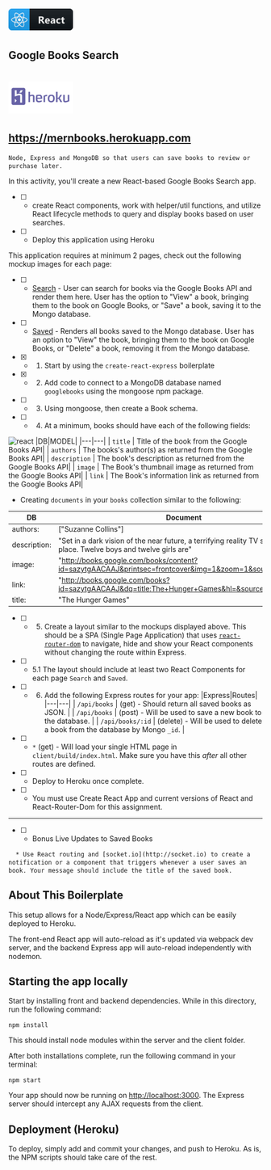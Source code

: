 ![react-badge](https://raw.githubusercontent.com/attila5287/img_readme/main/new/react_badge_128.png)
===
## Google Books Search

![heroku](https://raw.githubusercontent.com/attila5287/img_readme/main/new/heroku_text_128.png)
===
 ## https://mernbooks.herokuapp.com 

```
Node, Express and MongoDB so that users can save books to review or purchase later.
```
In this activity, you'll create a new React-based Google Books Search app. 

- [ ] -  create React components, work with helper/util functions, and utilize React lifecycle methods to query and display books based on user searches. 

- [ ] -  Deploy this application using Heroku

This application requires at minimum 2 pages, check out the following mockup images for each page:

- [ ] -  [Search](Search.png) - User can search for books via the Google Books API and render them here. User has the option to "View" a book, bringing them to the book on Google Books, or "Save" a book, saving it to the Mongo database.
- [ ] - [Saved](Saved.png) - Renders all books saved to the Mongo database. User has an option to "View" the book, bringing them to the book on Google Books, or "Delete" a book, removing it from the Mongo database.

- [x] - 1. Start by using the `create-react-express` boilerplate

- [x] - 2. Add code to connect to a MongoDB database named `googlebooks` using the mongoose npm package.

- [ ] - 3. Using mongoose, then create a Book schema.

- [ ] - 4. At a minimum, books should have each of the following fields:

![react](https://raw.githubusercontent.com/attila5287/img_readme/main/new/react_text.ico)
|DB|MODEL|
|---|---|
| `title` | Title of the book from the Google Books API|
| `authors` | The books's author(s) as returned from the Google Books API|
| `description` | The book's description as returned from the Google Books API|
| `image` | The Book's thumbnail image as returned from the Google Books API|
| `link` | The Book's information link as returned from the Google Books API|

* Creating `documents` in your `books` collection similar to the following:

|DB|Document|
|---|---|
| authors: |  ["Suzanne Collins"] |
| description: |  "Set in a dark vision of the near future, a terrifying reality TV show is taking place. Twelve boys and twelve girls are" |
| image: |  "http://books.google.com/books/content?id=sazytgAACAAJ&printsec=frontcover&img=1&zoom=1&source=gbs_api" |
| link: |  "http://books.google.com/books?id=sazytgAACAAJ&dq=title:The+Hunger+Games&hl=&source=gbs_api" |
| title: |  "The Hunger Games" |

- [ ] - 5. Create a layout similar to the mockups displayed above. This should be a SPA (Single Page Application) that uses [`react-router-dom`](https://github.com/reactjs/react-router) to navigate, hide and show your React components without changing the route within Express.

- [ ] - 5.1 The layout should include at least two React Components for each page `Search` and `Saved`.

- [ ] - 6. Add the following Express routes for your app:
|Express|Routes|
|---|---|
| `/api/books`     |  (get) - Should return all saved books as JSON. |
| `/api/books`     |  (post) - Will be used to save a new book to the database. |
| `/api/books/:id` |  (delete) - Will be used to delete a book from the database by Mongo `_id`. |

- [ ] -  `*` (get) - Will load your single HTML page in `client/build/index.html`. Make sure you have this _after_ all other routes are defined.

- [ ] - Deploy to Heroku once complete.
- [ ] - You must use Create React App and current versions of React and React-Router-Dom for this assignment.

- - -

- [ ] -  Bonus Live Updates to Saved Books
```
  * Use React routing and [socket.io](http://socket.io) to create a notification or a component that triggers whenever a user saves an book. Your message should include the title of the saved book.
```




## About This Boilerplate

This setup allows for a Node/Express/React app which can be easily deployed to Heroku.

The front-end React app will auto-reload as it's updated via webpack dev server, and the backend Express app will auto-reload independently with nodemon.

## Starting the app locally

Start by installing front and backend dependencies. While in this directory, run the following command:

```
npm install
```

This should install node modules within the server and the client folder.

After both installations complete, run the following command in your terminal:

```
npm start
```

Your app should now be running on <http://localhost:3000>. The Express server should intercept any AJAX requests from the client.

## Deployment (Heroku)

To deploy, simply add and commit your changes, and push to Heroku. As is, the NPM scripts should take care of the rest.
